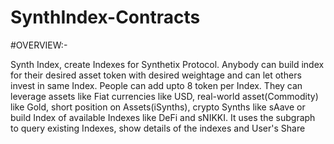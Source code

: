 # SynthIndex-Contracts

#OVERVIEW:-

Synth Index, create Indexes for Synthetix Protocol. Anybody can build index for their desired asset token with desired weightage and 
can let others invest in same Index. People can add upto 8 token per Index. They can leverage assets like Fiat currencies like USD, real-world
asset(Commodity) like Gold, short position on Assets(iSynths), crypto Synths like sAave or build Index of available Indexes like DeFi and sNIKKI.
It uses the subgraph to query existing Indexes, show details of the indexes and User's Share

